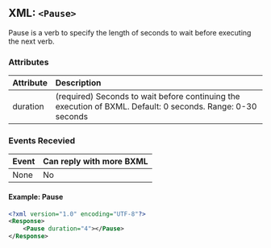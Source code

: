 
## XML: `<Pause>`
Pause is a verb to specify the length of seconds to wait before executing the next verb.

### Attributes

| Attribute | Description                                                         |
|:----------|:--------------------------------------------------------------------|
| duration  | (required) Seconds to wait before continuing the execution of BXML. Default: 0 seconds. Range: 0-30 seconds |

### Events Recevied

| Event | Can reply with more BXML |
|:------|:-------------------------|
| None  | No                       |



#### Example: Pause

```XML
<?xml version="1.0" encoding="UTF-8"?>
<Response>
	<Pause duration="4"></Pause>
</Response>
```


